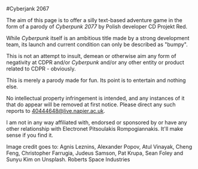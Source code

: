 #Cyberjank 2067

The aim of this page is to offer a silly text-based adventure game in the form of a parody of *Cyberpunk 2077* by Polish developer CD Projekt Red.

While *Cyberpunk* itself is an ambitious title made by a strong development team, its launch and current condition can only be described as "bumpy".

This is not an attempt to insult, demean or otherwise aim any form of negativity at CDPR and/or *Cyberpunk* and/or any other entity or product related to CDPR - obviously.

This is merely a parody made for fun. Its point is to entertain and nothing else.

No intellectual property infringement is intended, and any instances of it that do appear will be removed at first notice. Please direct any such reports to 40444648@live.napier.ac.uk.

I am not in any way affiliated with, endorsed or sponsored by or have any other relationship with Electronet Pitsoulakis Rompogiannakis. It'll make sense if you find it.

Image credit goes to: 
Agnis Leznins, Alexander Popov, Atul Vinayak, Cheng Feng, Christopher Farrugia, Judeus Samson, Pat Krupa, Sean Foley and Sunyu Kim on Unsplash.
Roberts Space Industries
